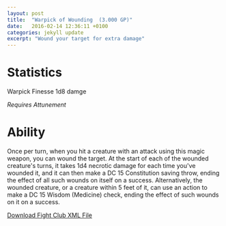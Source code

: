 ```yaml
---
layout: post
title:  "Warpick of Wounding  (3.000 GP)"
date:   2016-02-14 12:36:11 +0100
categories: jekyll update
excerpt: "Wound your target for extra damage"
---
```


# Statistics
Warpick
Finesse
1d8 damge

*Requires Attunement*

# Ability

Once per turn, when you hit a creature with an attack using this magic weapon, you can wound the target.
At the start of each of the wounded creature's turns, it takes 1d4 necrotic damage for each time you've wounded it, and it can then make a DC 15 Constitution saving throw, ending the effect of all such wounds on itself on a success. Alternatively, the wounded creature, or a creature within 5 feet of it, can use an action to make a DC 15 Wisdom (Medicine) check, ending the effect of such wounds on it on a success.

<a href="{{site.url}}/for-the-players/items/warpick-of-wounding.xml">Download Fight Club XML File</a>